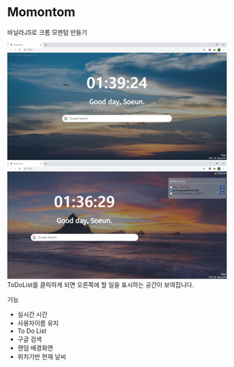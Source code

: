 # Momontom
바닐라JS로 크롬 모멘텀 만들기

![screenshot2](./images/screenshot2.png)
![screenshot3](./images/screenshot3.png)
ToDoList를 클릭하게 되면 오른쪽에 할 일을 표시하는 공간이 보여집니다.

기능
- 실시간 시간
- 사용자이름 유지
- To Do List
- 구글 검색
- 랜덤 배경화면
- 위치기반 현재 날씨
